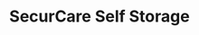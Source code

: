 ---
title: "SecurCare Self Storage"
url: /indianapolis/securcare-self-storage/
shop: storage rental
---